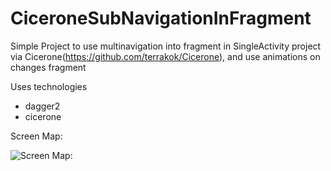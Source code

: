 # CiceroneSubNavigationInFragment
Simple Project to use multinavigation into fragment in SingleActivity project via Cicerone(https://github.com/terrakok/Cicerone), and use animations on changes fragment

Uses technologies
 - dagger2
 - cicerone
 
 
 Screen Map:
 
 
 ![Screen Map:](https://sun9-21.userapi.com/c856136/v856136291/153a1c/yGyszqsQVxs.jpg)
